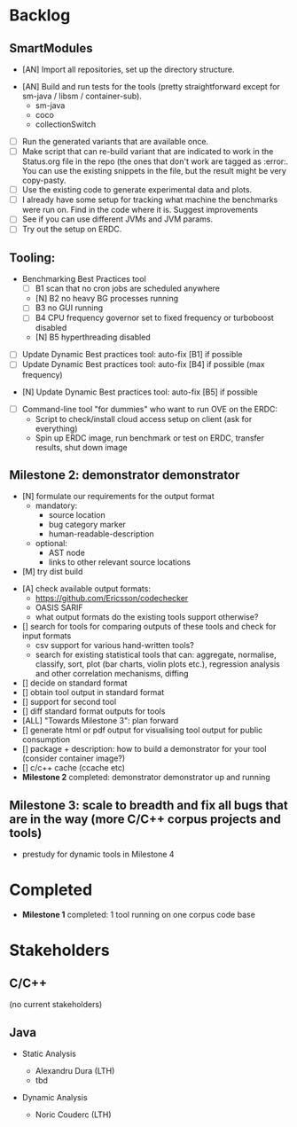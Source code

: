 # Backlog

## SmartModules
- [AN] Import all repositories, set up the directory structure.
+ [AN] Build and run tests for the tools (pretty straightforward except for sm-java / libsm / container-sub).
  + sm-java
  + coco
  + collectionSwitch
- [ ] Run the generated variants that are available once.
- [ ] Make script that can re-build variant that are indicated to work in the Status.org file in the repo (the ones that don't work are tagged as :error:. You can use the existing snippets in the file, but the result might be very copy-pasty.
- [ ] Use the existing code to generate experimental data and plots.
- [ ] I already have some setup for tracking what machine the benchmarks were run on. Find in the code where it is. Suggest improvements
- [ ] See if you can use different JVMs and JVM params.
- [ ] Try out the setup on ERDC.

## Tooling:
- Benchmarking Best Practices tool
  - [ ] B1 scan that no cron jobs are scheduled anywhere
  - [N] B2 no heavy BG processes running
  - [ ] B3 no GUI running
  - [ ] B4 CPU frequency governor set to fixed frequency or turboboost disabled
  + [N] B5 hyperthreading disabled
- [ ] Update Dynamic Best practices tool: auto-fix [B1] if possible
- [ ] Update Dynamic Best practices tool: auto-fix [B4] if possible (max frequency)
+ [N] Update Dynamic Best practices tool: auto-fix [B5] if possible
- [ ] Command-line tool "for dummies" who want to run OVE on the ERDC:
  - Script to check/install cloud access setup on client (ask for everything)
  - Spin up ERDC image, run benchmark or test on ERDC, transfer results, shut down image

## Milestone 2: demonstrator demonstrator
+ [N] formulate our requirements for the output format
  - mandatory:
    - source location
	- bug category marker
	- human-readable-description
  - optional:
    - AST node
	- links to other relevant source locations
+ [M] try dist build
- [A] check available output formats:
     - https://github.com/Ericsson/codechecker
     - OASIS SARIF
     - what output formats do the existing tools support otherwise?
- [] search for tools for comparing outputs of these tools and check for input formats
     - csv support for various hand-written tools?
     - search for existing statistical tools that can: aggregate, normalise, classify, sort, plot (bar charts, violin plots etc.), regression analysis and other correlation mechanisms, diffing
- [] decide on standard format
- [] obtain tool output in standard format
- [] support for second tool
- [] diff standard format outputs for tools
- [ALL] "Towards Milestone 3": plan forward
- [] generate html or pdf output for visualising tool output for public consumption
- [] package + description: how to build a demonstrator for your tool (consider container image?)
- [] c/c++ cache (ccache etc)
- **Milestone 2** completed: demonstrator demonstrator up and running

## Milestone 3: scale to breadth and fix all bugs that are in the way (more C/C++ corpus projects and tools)
- prestudy for dynamic tools in Milestone 4


# Completed

+ **Milestone 1** completed: 1 tool running on one corpus code base

# Stakeholders

## C/C++

(no current stakeholders)

## Java

- Static Analysis
  - Alexandru Dura (LTH)
  - tbd

- Dynamic Analysis
  - Noric Couderc (LTH)
